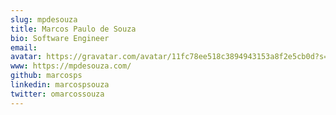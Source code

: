```yaml
---
slug: mpdesouza
title: Marcos Paulo de Souza
bio: Software Engineer
email:
avatar: https://gravatar.com/avatar/11fc78ee518c3894943153a8f2e5cb0d?s=200&d=mp
www: https://mpdesouza.com/
github: marcosps
linkedin: marcospsouza
twitter: omarcossouza
---
```

